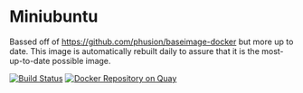 # Miniubuntu
Bassed off of https://github.com/phusion/baseimage-docker but more up to date. This image is automatically rebuilt daily to assure that it is the most-up-to-date possible image.

[![Build Status](https://travis-ci.org/trueaccord/docker-miniubuntu.svg?branch=master)](https://travis-ci.org/trueaccord/docker-miniubuntu)
[![Docker Repository on Quay](https://quay.io/repository/trueaccord/miniubuntu/status?token=ade2a8fe-ea5d-4014-8daf-8d72d5b1fd3f "Docker Repository on Quay")](https://quay.io/repository/trueaccord/miniubuntu)
